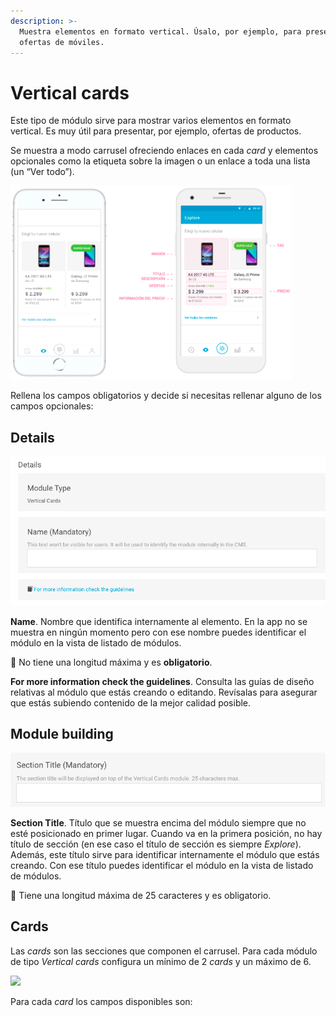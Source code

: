 ```yaml
---
description: >-
  Muestra elementos en formato vertical. Úsalo, por ejemplo, para presentar
  ofertas de móviles.
---
```


# Vertical cards

Este tipo de módulo sirve para mostrar varios elementos en formato vertical. Es muy útil para presentar, por ejemplo, ofertas de productos.

Se muestra a modo carrusel ofreciendo enlaces en cada _card_ y elementos opcionales como la etiqueta sobre la imagen o un enlace a toda una lista \(un “Ver todo”\).

![](../../.gitbook/assets/image%20%2815%29.png)

Rellena los campos obligatorios y decide si necesitas rellenar alguno de los campos opcionales:

## Details

![](../../.gitbook/assets/image%20%2812%29.png)

**Name**. Nombre que identifica internamente al elemento. En la app no se muestra en ningún momento pero con ese nombre puedes identificar el módulo en la vista de listado de módulos.

🚦 No tiene una longitud máxima y es **obligatorio**.

**For more information check the guidelines**. Consulta las guías de diseño relativas al módulo que estás creando o editando. Revísalas para asegurar que estás subiendo contenido de la mejor calidad posible.

## Module building

![](../../.gitbook/assets/image%20%2811%29.png)

**Section Title**. Título que se muestra encima del módulo siempre que no esté posicionado en primer lugar. Cuando va en la primera posición, no hay título de sección \(en ese caso el título de sección es siempre _Explore_\). Además, este título sirve para identificar internamente el módulo que estás creando. Con ese título puedes identificar el módulo en la vista de listado de módulos.

🚦 Tiene una longitud máxima de 25 caracteres y es obligatorio.

## Cards

Las _cards_ son las secciones que componen el carrusel. Para cada módulo de tipo _Vertical cards_ configura un mínimo de 2 _cards_ y un máximo de 6.

![](https://lh4.googleusercontent.com/c9wk0BR7o_NRDVd8j8oEbRz4kw2bsAxtElG12AOb-WoJPsiMk-Y_C20MKdhOp3rGsruc-pvB1sfQ_b7R2YrEg4Z3DQssUhqtEFxtTifo3MM2iwITkHaItk_xNLwrmDL15w0CBE4t)

Para cada _card_ los campos disponibles son:



